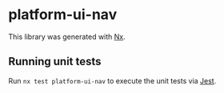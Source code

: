 # platform-ui-nav

This library was generated with [Nx](https://nx.dev).

## Running unit tests

Run `nx test platform-ui-nav` to execute the unit tests via [Jest](https://jestjs.io).
